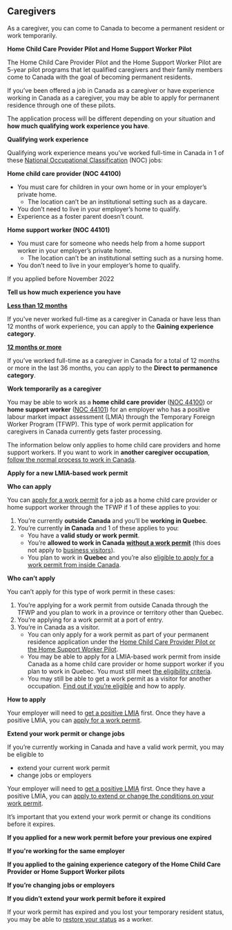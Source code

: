 ## **Caregivers**

As a caregiver, you can come to Canada to become a permanent resident or work temporarily.

**Home Child Care Provider Pilot and Home Support Worker Pilot**

The Home Child Care Provider Pilot and the Home Support Worker Pilot are 5-year pilot programs that let qualified caregivers and their family members come to Canada with the goal of becoming permanent residents.

If you’ve been offered a job in Canada as a caregiver or have experience working in Canada as a caregiver, you may be able to apply for permanent residence through one of these pilots.

The application process will be different depending on your situation and **how much qualifying work experience you have**.

**Qualifying work experience**

Qualifying work experience means you’ve worked full-time in Canada in 1 of these [National Occupational Classification](http://noc.esdc.gc.ca/) (NOC) jobs:

**Home child care provider (NOC 44100)**

- You must care for children in your own home or in your employer’s private home.
  - The location can’t be an institutional setting such as a daycare.
- You don’t need to live in your employer’s home to qualify.
- Experience as a foster parent doesn’t count.

**Home support worker (NOC 44101)**

- You must care for someone who needs help from a home support worker in your employer’s private home.
  - The location can’t be an institutional setting such as a nursing home.
- You don’t need to live in your employer’s home to qualify.

If you applied before November 2022

**Tell us how much experience you have**

[**Less than 12 months**](https://www.canada.ca/en/immigration-refugees-citizenship/services/immigrate-canada/caregivers/child-care-home-support-worker/some-experience-about.html)

If you've never worked full-time as a caregiver in Canada or have less than 12 months of work experience, you can apply to the **Gaining experience category**.

[**12 months or more**](https://www.canada.ca/en/immigration-refugees-citizenship/services/immigrate-canada/caregivers/child-care-home-support-worker/complete-experience-about.html)

If you’ve worked full-time as a caregiver in Canada for a total of 12 months or more in the last 36 months, you can apply to the **Direct to permanence category**.

**Work temporarily as a caregiver**

You may be able to work as a **home child care provider** ([NOC 44100](https://noc.esdc.gc.ca/Structure/NocProfile?objectid=wz4c29KaaGpuTryRqLAhMOHxCWe150wTW6bZTohsMTU%3D)) or **home support worker** ([NOC 44101](https://noc.esdc.gc.ca/Structure/NocProfile?objectid=IC9YdwnmQtC72tbdrTt3hwW%2F2IcOggHJKJSwJqBcu%2B4%3D)) for an employer who has a positive labour market impact assessment (LMIA) through the Temporary Foreign Worker Program (TFWP). This type of work permit application for caregivers in Canada currently gets faster processing.

The information below only applies to home child care providers and home support workers. If you want to work in **another caregiver occupation**, [follow the normal process to work in Canada](https://www.canada.ca/en/immigration-refugees-citizenship/services/work-canada/permit/temporary.html).

**Apply for a new LMIA-based work permit**

**Who can apply**

You can [apply for a work permit](https://www.canada.ca/en/immigration-refugees-citizenship/services/work-canada/permit/temporary/apply.html) for a job as a home child care provider or home support worker through the TFWP if 1 of these applies to you:

1. You’re currently **outside Canada** and you’ll be **working in Quebec**.
2. You’re currently **in Canada** and 1 of these applies to you:
   - You have a **valid study or work permit**.
   - You’re **allowed to work in Canada** [**without a work permit**](https://www.canada.ca/en/immigration-refugees-citizenship/services/work-canada/permit/temporary/need-work-permit-work.html) (this does not apply to [business visitors](https://ircc.canada.ca/english/helpcentre/answer.asp?qnum=434&top=16)).
   - You plan to work in **Quebec** and you’re also [eligible to apply for a work permit from inside Canada](https://www.canada.ca/en/immigration-refugees-citizenship/services/work-canada/permit/temporary/eligibility.html#inside).

**Who can’t apply**

You can’t apply for this type of work permit in these cases:

1. You’re applying for a work permit from outside Canada through the TFWP and you plan to work in a province or territory other than Quebec.
2. You’re applying for a work permit at a port of entry.
3. You’re in Canada as a visitor.
   - You can only apply for a work permit as part of your permanent residence application under the [Home Child Care Provider Pilot or the Home Support Worker Pilot](https://www.canada.ca/en/immigration-refugees-citizenship/services/immigrate-canada/caregivers/child-care-home-support-worker.html).
   - You may be able to apply for a LMIA-based work permit from inside Canada as a home child care provider or home support worker if you plan to work in Quebec. You must still meet [the eligibility criteria](https://www.canada.ca/en/immigration-refugees-citizenship/services/work-canada/permit/temporary/eligibility.html#inside).
   - You may still be able to get a work permit as a visitor for another occupation. [Find out if you’re eligible](https://www.canada.ca/en/immigration-refugees-citizenship/services/work-canada/permit/temporary/apply.html) and how to apply.

**How to apply**

Your employer will need to [get a positive LMIA](https://www.canada.ca/en/employment-social-development/services/foreign-workers/caregiver/apply.html) first. Once they have a positive LMIA, you can [apply for a work permit](https://www.canada.ca/en/immigration-refugees-citizenship/services/work-canada/permit/temporary/work-permit.html).

**Extend your work permit or change jobs**

If you’re currently working in Canada and have a valid work permit, you may be eligible to

- extend your current work permit
- change jobs or employers

Your employer will need to [get a positive LMIA](https://www.canada.ca/en/employment-social-development/services/foreign-workers/caregiver/apply.html) first. Once they have a positive LMIA, you can [apply to extend or change the conditions on your work permit](https://www.canada.ca/en/immigration-refugees-citizenship/services/work-canada/permit/temporary/extend.html).

It’s important that you extend your work permit or change its conditions before it expires.

**If you applied for a new work permit before your previous one expired**

**If you're working for the same employer**

**If you applied to the gaining experience category of the Home Child Care Provider or Home Support Worker pilots**

**If you’re changing jobs or employers**

**If you didn’t extend your work permit before it expired**

If your work permit has expired and you lost your temporary resident status, you may be able to [restore your status](https://www.canada.ca/en/immigration-refugees-citizenship/services/work-canada/permit/temporary/restore.html) as a worker.
